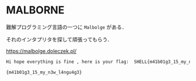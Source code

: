 # MALBORNE

難解プログラミング言語の一つに ``Malbolge`` がある．

それのインタプリタを探して頑張ってもらう．

<https://malbolge.doleczek.pl/>

```txt
Hi hope everything is fine , here is your flag:  SHELL{m41b01g3_15_my_n3w_l4ngu4g3}
```

``{m41b01g3_15_my_n3w_l4ngu4g3}``
